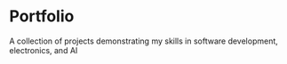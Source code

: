 # Portfolio
A collection of projects demonstrating my skills in software development, electronics, and AI
